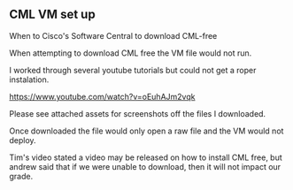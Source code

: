 ## CML VM set up

When to Cisco's Software Central to download CML-free

When attempting to download CML free the VM file would not run. 

I worked through several youtube tutorials but could not get a roper instalation.

https://www.youtube.com/watch?v=oEuhAJm2vqk

Please see attached assets for screenshots off the files I downloaded. 

Once downloaded the file would only open a raw file and the VM would not deploy.

Tim's video stated a video may be released on how to install CML free, but andrew said that if we were unable to download, then it will not impact our grade. 
